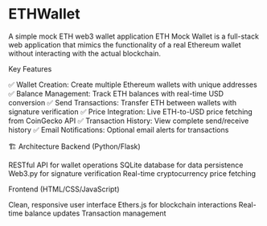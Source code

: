 # ETHWallet
A simple mock ETH web3 wallet application
ETH Mock Wallet is a full-stack web application that mimics the functionality of a real Ethereum wallet without interacting with the actual blockchain.

Key Features

✅ Wallet Creation: Create multiple Ethereum wallets with unique addresses
✅ Balance Management: Track ETH balances with real-time USD conversion
✅ Send Transactions: Transfer ETH between wallets with signature verification
✅ Price Integration: Live ETH-to-USD price fetching from CoinGecko API
✅ Transaction History: View complete send/receive history
✅ Email Notifications: Optional email alerts for transactions

🏗️ Architecture
Backend (Python/Flask)

RESTful API for wallet operations
SQLite database for data persistence
Web3.py for signature verification
Real-time cryptocurrency price fetching

Frontend (HTML/CSS/JavaScript)

Clean, responsive user interface
Ethers.js for blockchain interactions
Real-time balance updates
Transaction management



